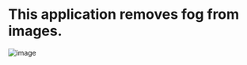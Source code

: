 # This application removes fog from images.

![image](https://user-images.githubusercontent.com/67052082/127200240-036c718b-9194-4398-9bbb-9d1e6bcddff5.png)

